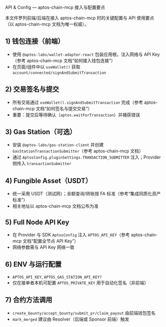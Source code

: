 API & Config — aptos-chain-mcp 接入与配置要点

本文件罗列前端/后端在接入 aptos-chain-mcp 时的关键配置与 API 使用要点（以 aptos-chain-mcp 文档为唯一权威）。

## 1) 钱包连接（前端）
- 使用 `@aptos-labs/wallet-adapter-react` 包装应用根，注入网络与 API Key（参考 aptos-chain-mcp 文档“如何接入钱包连接”）
- 在页面/组件中以 `useWallet()` 获取 `account/connected/signAndSubmitTransaction`

## 2) 交易签名与提交
- 所有交易通过 `useWallet().signAndSubmitTransaction` 完成（参考 aptos-chain-mcp 文档“如何签名与提交交易”）
- 重要：提交后等待确认（`aptos.waitForTransaction`）并捕获错误

## 3) Gas Station（可选）
- 安装 `@aptos-labs/gas-station-client` 并创建 `GasStationTransactionSubmitter`（参考 aptos-chain-mcp 文档）
- 通过 `AptosConfig.pluginSettings.TRANSACTION_SUBMITTER` 注入；Provider 侧传入 `transactionSubmitter`

## 4) Fungible Asset（USDT）
- 统一采用 USDT（测试网）；余额查询/转账按 FA 标准（参考“集成同质化资产标准”）
- 相关地址以 aptos-chain-mcp 文档公布为准

## 5) Full Node API Key
- 在 Provider 与 SDK `AptosConfig` 注入 `APTOS_API_KEY`（参考 aptos-chain-mcp 文档“配置全节点 API Key”）
- 网络参数需与 API Key 网络一致

## 6) ENV 与运行配置
- `APTOS_API_KEY`, `APTOS_GAS_STATION_API_KEY?`
- 仅在接单者本机可配置 `APTOS_PRIVATE_KEY` 用于自动化签名（非前端）

## 7) 合约方法调用
- `create_bounty/accept_bounty/submit_pr/claim_payout` 由前端钱包签名
- `mark_merged` 建议由 Resolver（后端或 Sponsor 前端）触发
